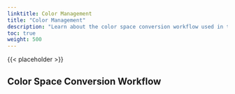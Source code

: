 ```yaml
---
linktitle: Color Management
title: "Color Management"
description: "Learn about the color space conversion workflow used in the Atom Renderer."
toc: true
weight: 500
---  
```


{{< placeholder >}}

## Color Space Conversion Workflow
